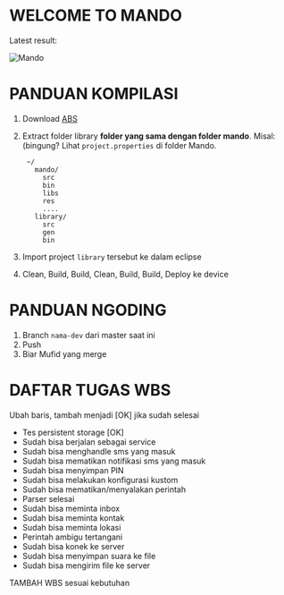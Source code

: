 # WELCOME TO MANDO

Latest result:

![Mando](http://mufid.github.io/images/post/mando.png)

# PANDUAN KOMPILASI

1. Download [ABS](https://github.com/JakeWharton/ActionBarSherlock/archive/4.2.0.zip)
2. Extract folder library **folder yang sama dengan folder mando**. Misal: (bingung? Lihat `project.properties` di folder Mando.

		~/
          mando/
		    src
		    bin
		    libs
		    res
		    ....
		  library/
		    src
		    gen
		    bin

3. Import project `library` tersebut ke dalam eclipse
4. Clean, Build, Build, Clean, Build, Build, Deploy ke device

# PANDUAN NGODING

1. Branch `nama-dev` dari master saat ini
2. Push
3. Biar Mufid yang merge

# DAFTAR TUGAS WBS

Ubah baris, tambah menjadi [OK] jika sudah selesai

- Tes persistent storage [OK]
- Sudah bisa berjalan sebagai service
- Sudah bisa menghandle sms yang masuk
- Sudah bisa mematikan notifikasi sms yang masuk
- Sudah bisa menyimpan PIN
- Sudah bisa melakukan konfigurasi kustom
- Sudah bisa mematikan/menyalakan perintah
- Parser selesai
- Sudah bisa meminta inbox
- Sudah bisa meminta kontak
- Sudah bisa meminta lokasi
- Perintah ambigu tertangani
- Sudah bisa konek ke server
- Sudah bisa menyimpan suara ke file
- Sudah bisa mengirim file ke server

TAMBAH WBS sesuai kebutuhan
